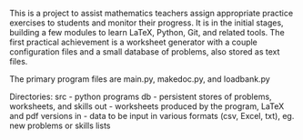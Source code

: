 This is a project to assist mathematics teachers assign appropriate practice exercises to students and monitor their progress. It is in the initial stages, building a few modules to learn LaTeX, Python, Git, and related tools. The first practical achievement is a worksheet generator with a couple configuration files and a small database of problems, also stored as text files.

The primary program files are main.py, makedoc.py, and loadbank.py

Directories:
  src - python programs
  db - persistent stores of problems, worksheets, and skills
  out - worksheets produced by the program, LaTeX and pdf versions
  in - data to be input in various formats (csv, Excel, txt), eg. new problems or skills lists
